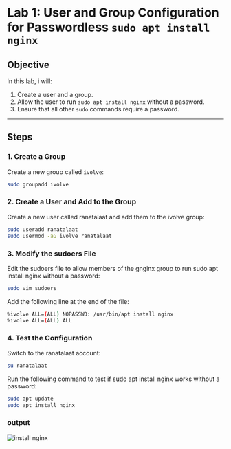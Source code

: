 
# Lab 1: User and Group Configuration for Passwordless `sudo apt install nginx`

## Objective
In this lab, i will:
1. Create a user and a group.
2. Allow the user to run `sudo apt install nginx` without a password.
3. Ensure that all other `sudo` commands require a password.

---

## Steps

### 1. Create a Group
Create a new group called `ivolve`:
```bash
sudo groupadd ivolve
```
### 2. Create a User and Add to the Group
Create a new user called ranatalaat and add them to the ivolve group:
```bash
sudo useradd ranatalaat
sudo usermod -aG ivolve ranatalaat
```
### 3. Modify the sudoers File
Edit the sudoers file to allow members of the gnginx group to run sudo apt install nginx without a password:
```bash
sudo vim sudoers
```
Add the following line at the end of the file:
```bash
%ivolve ALL=(ALL) NOPASSWD: /usr/bin/apt install nginx
%ivolve ALL=(ALL) ALL

```
### 4. Test the Configuration
Switch to the ranatalaat account:

```bash
su ranatalaat
```
Run the following command to test if sudo apt install nginx works without a password:
```bash
sudo apt update
sudo apt install nginx
```
### output 
![install nginx](https://github.com/user-attachments/assets/ac63ec94-6800-4840-a5b7-7cb9c78cc69c)

